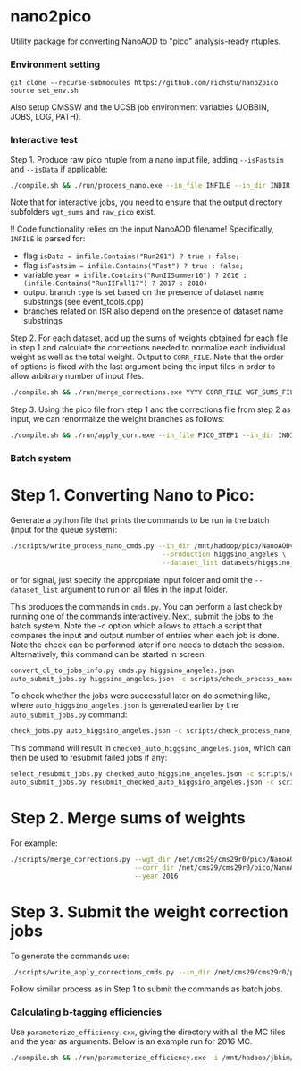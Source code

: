 # nano2pico

Utility package for converting NanoAOD to "pico" analysis-ready ntuples.

### Environment setting

    git clone --recurse-submodules https://github.com/richstu/nano2pico
    source set_env.sh

Also setup CMSSW and the UCSB job environment variables (JOBBIN, JOBS, LOG, PATH).

### Interactive test

Step 1. Produce raw pico ntuple from a nano input file, adding `--isFastsim` and `--isData` if applicable:

~~~~bash
./compile.sh && ./run/process_nano.exe --in_file INFILE --in_dir INDIR --out_dir OUTDIR
~~~~

Note that for interactive jobs, you need to ensure that the output directory subfolders `wgt_sums` and `raw_pico` exist.

:bangbang: Code functionality relies on the input NanoAOD filename! Specifically, `INFILE` is parsed for:

* flag `isData = infile.Contains("Run201") ? true : false;`
* flag `isFastsim = infile.Contains("Fast") ? true : false;`
* variable `year = infile.Contains("RunIISummer16") ? 2016 : (infile.Contains("RunIIFall17") ? 2017 : 2018)`
* output branch `type` is set based on the presence of dataset name substrings (see event_tools.cpp)
* branches related on ISR also depend on the presence of dataset name substrings

Step 2. For each dataset, add up the sums of weights obtained for each file in step 1 and calculate the corrections needed to normalize each individual weight as well as the total weight. Output to `CORR_FILE`. Note that the order of options is fixed with the last argument being the input files in order to allow arbitrary number of input files.

~~~~bash
./compile.sh && ./run/merge_corrections.exe YYYY CORR_FILE WGT_SUMS_FILE1 WGT_SUMS_FILE2 ...
~~~~

Step 3. Using the pico file from step 1 and the corrections file from step 2 as input, we can renormalize the weight branches as follows:

~~~~bash
./compile.sh && ./run/apply_corr.exe --in_file PICO_STEP1 --in_dir INDIR --corr_file CORR_STEP2
~~~~

### Batch system

# Step 1. Converting Nano to Pico:
Generate a python file that prints the commands to be run in the batch (input for the queue system):

~~~~bash 
./scripts/write_process_nano_cmds.py --in_dir /mnt/hadoop/pico/NanoAODv5/nano/2016/mc/ \
                                      --production higgsino_angeles \
                                      --dataset_list datasets/higgsino_2016_mc_dataset_list.txt
~~~~

or for signal, just specify the appropriate input folder and omit the `--dataset_list` argument to run on all files in the input folder.

This produces the commands in `cmds.py`. You can perform a last check by running one of the commands interactively. Next, submit the jobs to the batch system. Note the -c option which allows to attach a script that compares the input and output number of entries when each job is done. Note the check can be performed later if one needs to detach the session. Alternatively, this command can be started in screen:

~~~~bash 
convert_cl_to_jobs_info.py cmds.py higgsino_angeles.json
auto_submit_jobs.py higgsino_angeles.json -c scripts/check_process_nano_job.py
~~~~

To check whether the jobs were successful later on do something like, where `auto_higgsino_angeles.json` is generated earlier by the `auto_submit_jobs.py` command:

~~~~bash 
check_jobs.py auto_higgsino_angeles.json -c scripts/check_process_nano_job.py
~~~~

This command will result in `checked_auto_higgsino_angeles.json`, which can then be used to resubmit failed jobs if any:

~~~~bash 
select_resubmit_jobs.py checked_auto_higgsino_angeles.json -c scripts/check_process_nano_job.py 
auto_submit_jobs.py resubmit_checked_auto_higgsino_angeles.json -c scripts/check_process_nano_job.py 
~~~~

# Step 2. Merge sums of weights

For example:

~~~~bash 
./scripts/merge_corrections.py --wgt_dir /net/cms29/cms29r0/pico/NanoAODv5/higgsino_angeles/2016/mc/wgt_sums/ \
                               --corr_dir /net/cms29/cms29r0/pico/NanoAODv5/higgsino_angeles/2016/mc/corrections/ \
                               --year 2016
~~~~

# Step 3. Submit the weight correction jobs

To generate the commands use:

~~~~bash 
./scripts/write_apply_corrections_cmds.py --in_dir /net/cms29/cms29r0/pico/NanoAODv5/higgsino_angeles/2016/mc/raw_pico/
~~~~

Follow similar process as in Step 1 to submit the commands as batch jobs. 

### Calculating b-tagging efficiencies

Use `parameterize_efficiency.cxx`, giving the directory with all the MC files and the year as arguments. Below is an example run for 2016 MC.

~~~~bash
./compile.sh && ./run/parameterize_efficiency.exe -i /mnt/hadoop/jbkim/2019_09_30/2016/mc/ -y 2016
~~~~
